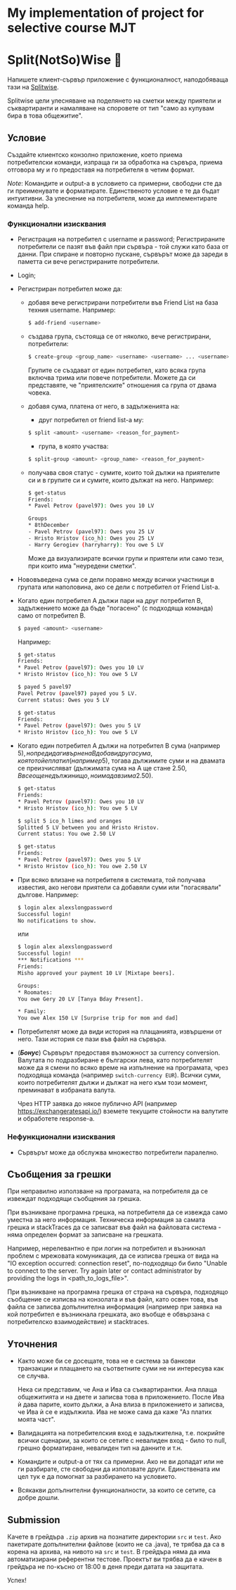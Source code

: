 # My implementation of project for selective course MJT

# Split(NotSo)Wise :money_with_wings:

Напишете клиент-сървър приложение с функционалност, наподобяваща тази на [Splitwise](https://www.splitwise.com/).

Splitwise цели улесняване на поделянето на сметки между приятели и съквартиранти и намаляване на споровете от тип "само аз купувам бира в това общежитие".

## Условие

Създайте клиентско конзолно приложение, което приема потребителски команди, изпраща ги за обработка на сървъра, приема отговора му и го предоставя на потребителя в четим формат.

*Note*: Командите и output-a в условието са примерни, свободни сте да ги преименувате и форматирате. Единственото условие е те да бъдат интуитивни. За улеснение на потребителя, може да имплементирате команда help.

### Функционални изисквания

- Регистрация на потребител с username и password; Регистрираните потребители се пазят във файл при сървъра - той служи като база от данни. При спиране и повторно пускане, сървърът може да зареди в паметта си вече регистрираните потребители.

- Login;
- Регистриран потребител може да:
    - добавя вече регистрирани потребители във Friend List на база техния username. Например:
        ```bash
        $ add-friend <username>
        ```
    - създава група, състояща се от няколко, вече регистрирани, потребители:

        ```bash
        $ create-group <group_name> <username> <username> ... <username>
        ```
        Групите се създават от един потребител, като всяка група включва трима или повече потребители. Можете да си представяте, че "приятелските" отношения са група от двама човека.

    - добавя сума, платена от него, в задълженията на:
        - друг потребител от friend list-a му:
        ```bash
        $ split <amount> <username> <reason_for_payment>
        ```
        - група, в която участва:

        ```bash
        $ split-group <amount> <group_name> <reason_for_payment>
        ```

    - получава своя статус - сумите, които той дължи на приятелите си и в групите си и сумите, които дължат на него. Например:
        ```bash
        $ get-status
        Friends:
        * Pavel Petrov (pavel97): Owes you 10 LV

        Groups
        * 8thDecember
        - Pavel Petrov (pavel97): Owes you 25 LV
        - Hristo Hristov (ico_h): Owes you 25 LV
        - Harry Gerogiev (harryharry): You owe 5 LV
        ```
        Може да визуализирате всички групи и приятели или само тези, при които има "неуредени сметки".


- Нововъведена сума се дели поравно между всички участници в групата или наполовина, ако се дели с потребител от Friend List-a.

- Когато един потребител А дължи пари на друг потребител B, задължението може да бъде "погасено" (с подходяща команда) само от потребител B.
    ```bash
    $ payed <amount> <username>
    ```
    Например:
    ```bash
    $ get-status
    Friends:
    * Pavel Petrov (pavel97): Owes you 10 LV
    * Hristo Hristov (ico_h): You owe 5 LV

    $ payed 5 pavel97
    Pavel Petrov (pavel97) payed you 5 LV.
    Current status: Owes you 5 LV

    $ get-status
    Friends:
    * Pavel Petrov (pavel97): Owes you 5 LV
    * Hristo Hristov (ico_h): You owe 5 LV
    ```

- Когато един потребител А дължи на потребител B сума (например 5$), но преди да ги върне на B добави друга сума, която той е платил (например 5$), тогава дължимите суми и на двамата се преизчисляват (дължимата сума на А ще стане 2.50$, B все още не дължи нищо, но има да взима 2.50$).
    ```bash
    $ get-status
    Friends:
    * Pavel Petrov (pavel97): Owes you 10 LV
    * Hristo Hristov (ico_h): You owe 5 LV

    $ split 5 ico_h limes and oranges
    Splitted 5 LV between you and Hristo Hristov.
    Current status: You owe 2.50 LV

    $ get-status
    Friends:
    * Pavel Petrov (pavel97): Owes you 5 LV
    * Hristo Hristov (ico_h): You owe 2.50 LV
    ```

- При всяко влизане на потребителя в системата, той получава известия, ако негови приятели са добавяли суми или "погасявали" дългове.
Например:
    ```bash
    $ login alex alexslongpassword
    Successful login!
    No notifications to show.
    ```
    или
    ```bash
    $ login alex alexslongpassword
    Successful login!
    *** Notifications ***
    Friends:
    Misho approved your payment 10 LV [Mixtape beers].

    Groups:
    * Roomates:
    You owe Gery 20 LV [Tanya Bday Present].

    * Family:
    You owe Alex 150 LV [Surprise trip for mom and dad]
    ```
- Потребителят може да види история на плащанията, извършени от него. Тази история се пази във файл на сървъра.

- (***Бонус***) Сървърът предоставя възможност за currency conversion. Валутата по подразбиране е български лева, като потребителят може да я смени по всяко време на изпълнение на програмата, чрез подходяща команда (например `switch-currency EUR`). Всички суми, които потребителят дължи и дължат на него към този момент, преминават в избраната валута.

    Чрез HTTP заявка до някое публично API (например https://exchangeratesapi.io/) вземете текущите стойности на валутите и обработете response-a.

### Нефункционални изисквания

- Сървърът може да обслужва множество потребители паралелно.

## Съобщения за грешки

При неправилно използване на програмата, на потребителя да се извеждат подходящи съобщения за грешка.

При възникване програмна грешка, на потребителя да се извежда само уместна за него информация. Техническа информация за самата грешка и stackTraces да се записват във файл на файловата система - няма определен формат за записване на грешката.

Например, нерелевантно е при логин на потребител и възникнал проблем с мрежовата комуникация, да се изписва грешка от вида на "IO exception occurred: connection reset", по-подходящо би било "Unable to connect to the server. Try again later or contact administrator by providing the logs in <path_to_logs_file>".

При възникване на програмна грешка от страна на сървъра, подходящо съобщение се изписва на конзолата и във файл, като освен това, във файла се записва допълнителна информация (например при заявка на кой потребител е възникнала грешката, ако въобще е обвързана с потребителско взаимодействие) и stacktraces.

## Уточнения

- Както може би се досещате, това не е система за банкови транзакции и плащането на съответните суми не ни интересува как се случва.

    Нека си представим, че Ана и Ива са съквартирантки. Ана плаща общежитията и на двете и записва това в приложението. После Ива ѝ дава парите, които дължи, а Ана влиза в приложението и записва, че Ива ѝ се е издължила. Ива не може сама да каже "Аз платих моята част".

- Валидацията на потребителския вход е задължителна, т.е. покрийте всички сценарии, за които се сетите с невалиден вход - било то null, грешно форматиране, невалиден тип на данните и т.н.

- Командите и output-a от тях са примерни. Ако не ви допадат или не ги разбирате, сте свободни да използвате други. Единствената им цел тук е да помогнат за разбирането на условието.

- Всякакви допълнителни функционалности, за които се сетите, са добре дошли.

## Submission

Качете в грейдъра `.zip` архив на познатите директории `src` и `test`. Ако пакетирате допълнителни файлове (които не са .java), те трябва да са в корена на архива, на нивото на `src` и `test`.
В грейдъра няма да има автоматизирани референтни тестове.
Проектът ви трябва да е качен в грейдъра не по-късно от 18:00 в деня преди датата на защитата.

Успех!
